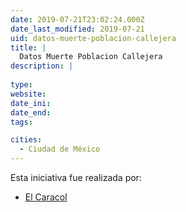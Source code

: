 ```yaml
---
date: 2019-07-21T23:02:24.000Z
date_last_modified: 2019-07-21
uid: datos-muerte-poblacion-callejera
title: |
  Datos Muerte Poblacion Callejera
description: |
  
type: 
website: 
date_ini: 
date_end: 
tags:

cities: 
  - Ciudad de México
---
```


Esta iniciativa fue realizada por:

- [El Caracol](/organizaciones/el-caracol)
